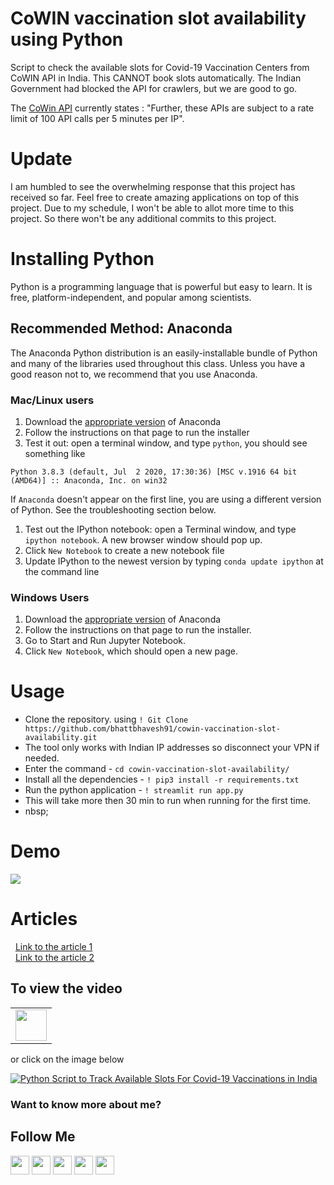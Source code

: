# CoWIN vaccination slot availability using Python

Script to check the available slots for Covid-19 Vaccination Centers from CoWIN API in India. This CANNOT book slots automatically. The Indian Government had blocked the API for crawlers, but we are good to go.

<!---
[Click to view the Website](https://bit.ly/3ob9l94)
-->

The [CoWin API](https://apisetu.gov.in/public/marketplace/api/cowin) currently states : "Further, these APIs are subject to a rate limit of 100 API calls per 5 minutes per IP".
&nbsp;
# Update
I am humbled to see the overwhelming response that this project has received so far. Feel free to create amazing applications on top of this project. Due to my schedule, I won't be able to allot more time to this project. So there won't be any additional commits to this project.

# Installing Python
Python is a programming language that is powerful but easy to learn. It is free, platform-independent, and popular among scientists.

## Recommended Method: Anaconda
The Anaconda Python distribution is an easily-installable bundle of Python and many of the libraries used throughout this class. Unless you have a good reason not to, we recommend that you use Anaconda.

### Mac/Linux users
1. Download the [appropriate version](https://www.anaconda.com/products/individual) of Anaconda
2. Follow the instructions on that page to run the installer
3. Test it out: open a terminal window, and type ``python``, you should see something like
```
Python 3.8.3 (default, Jul  2 2020, 17:30:36) [MSC v.1916 64 bit (AMD64)] :: Anaconda, Inc. on win32
```
If `Anaconda` doesn't appear on the first line, you are using a different version of Python. See the troubleshooting section below.

1. Test out the IPython notebook: open a Terminal window, and type `ipython notebook`. A new browser window should pop up. 
2. Click `New Notebook` to create a new notebook file
3. Update IPython to the newest version by typing `conda update ipython` at the command line

### Windows Users
1. Download the [appropriate version](https://www.anaconda.com/products/individual) of Anaconda
2. Follow the instructions on that page to run the installer.
3. Go to Start and Run Jupyter Notebook.
4. Click `New Notebook`, which should open a new page.

# Usage
- Clone the repository. using `! Git Clone https://github.com/bhattbhavesh91/cowin-vaccination-slot-availability.git `
- The tool only works with Indian IP addresses so disconnect your VPN if needed.
- Enter the command - `cd cowin-vaccination-slot-availability/`
- Install all the dependencies - `! pip3 install -r requirements.txt`
- Run the python application - `! streamlit run app.py`
- This will take more then 30 min to run when running for the first time.
- nbsp;
# Demo
![](https://github.com/bhattbhavesh91/cowin-vaccination-slot-availability/blob/main/demo/demo_1.gif)
# Articles
&nbsp;
[Link to the article 1](https://analyticsindiamag.com/data-scientist-creates-python-script-to-track-available-slots-for-covid-vaccinations/)    
&nbsp;
[Link to the article 2](https://yourstory.com/2021/05/paytm-launches-covid-19-vaccine-finder-tracks-slot-availability/amp)

## To view the video

<table>
   <tr>
      <td><a href="http://www.youtube.com/watch?v=tZ2xA19ZALA" target="_blank"><img height="50" src = "https://img.shields.io/youtube/views/tZ2xA19ZALA?color=blue&label=Watch%20on%20YouTube&logo=youtube&logoColor=red&style=for-the-badge"></a></td>
   </tr>
</table>

or click on the image below

[![Python Script to Track Available Slots For Covid-19 Vaccinations in India](http://img.youtube.com/vi/tZ2xA19ZALA/0.jpg)](http://www.youtube.com/watch?v=tZ2xA19ZALA)

### Want to know more about me?
## Follow Me
<a href="https://twitter.com/_bhaveshbhatt" target="_blank"><img class="ai-subscribed-social-icon" src="https://bhattbhavesh91.github.io/assets/images/tw.png" width="30"></a>
<a href="https://www.youtube.com/bhaveshbhatt8791/" target="_blank"><img class="ai-subscribed-social-icon" src="https://bhattbhavesh91.github.io/assets/images/ytb.png" width="30"></a>
<a href="https://www.youtube.com/PythonTricks/" target="_blank"><img class="ai-subscribed-social-icon" src="https://bhattbhavesh91.github.io/assets/images/python_logo.png" width="30"></a>
<a href="https://github.com/bhattbhavesh91" target="_blank"><img class="ai-subscribed-social-icon" src="https://bhattbhavesh91.github.io/assets/images/gthb.png" width="30"></a>
<a href="https://www.linkedin.com/in/bhattbhavesh91/" target="_blank"><img class="ai-subscribed-social-icon" src="https://bhattbhavesh91.github.io/assets/images/lnkdn.png" width="30"></a>

